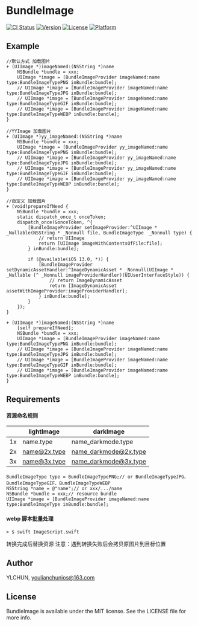 # BundleImage

[![CI Status](https://img.shields.io/travis/YLCHUN/BundleImage.svg?style=flat)](https://travis-ci.org/YLCHUN/BundleImage)
[![Version](https://img.shields.io/cocoapods/v/BundleImage.svg?style=flat)](https://cocoapods.org/pods/BundleImage)
[![License](https://img.shields.io/cocoapods/l/BundleImage.svg?style=flat)](https://cocoapods.org/pods/BundleImage)
[![Platform](https://img.shields.io/cocoapods/p/BundleImage.svg?style=flat)](https://cocoapods.org/pods/BundleImage)

## Example

```
//默认方式 加载图片
+ (UIImage *)imageNamed:(NSString *)name
    NSBundle *bundle = xxx;
    UIImage *image = [BundleImageProvider imageNamed:name type:BundleImageTypePNG inBundle:bundle];
    // UIImage *image = [BundleImageProvider imageNamed:name type:BundleImageTypeJPG inBundle:bundle];
    // UIImage *image = [BundleImageProvider imageNamed:name type:BundleImageTypeGIF inBundle:bundle];
    // UIImage *image = [BundleImageProvider imageNamed:name type:BundleImageTypeWEBP inBundle:bundle];
}
```
```
//YYImage 加载图片
+ (UIImage *)yy_imageNamed:(NSString *)name
    NSBundle *bundle = xxx;
    UIImage *image = [BundleImageProvider yy_imageNamed:name type:BundleImageTypePNG inBundle:bundle];
    // UIImage *image = [BundleImageProvider yy_imageNamed:name type:BundleImageTypeJPG inBundle:bundle];
    // UIImage *image = [BundleImageProvider yy_imageNamed:name type:BundleImageTypeGIF inBundle:bundle];
    // UIImage *image = [BundleImageProvider yy_imageNamed:name type:BundleImageTypeWEBP inBundle:bundle];
} 
```
```
//自定义 加载图片
+ (void)prepareIfNeed {
    NSBundle *bundle = xxx;
    static dispatch_once_t onceToken;
    dispatch_once(&onceToken, ^{
        [BundleImageProvider setImageProvider:^UIImage * _Nullable(NSString * _Nonnull file, BundleImageType  _Nonnull type) {
            // return UIImage
            return [UIImage imageWithContentsOfFile:file];
        } inBundle:bundle];
        
        if (@available(iOS 13.0, *)) {
            [BundleImageProvider setDynamicAssetHandler:^ImageDynamicAsset * _Nonnull(UIImage * _Nullable (^ _Nonnull imageProviderHandler)(UIUserInterfaceStyle)) {
                // return ImageDynamicAsset
                return [ImageDynamicAsset assetWithImageProvider:imageProviderHandler];
            } inBundle:bundle];
        }
    });
}

+ (UIImage *)imageNamed:(NSString *)name
    [self prepareIfNeed];
    NSBundle *bundle = xxx;
    UIImage *image = [BundleImageProvider imageNamed:name type:BundleImageTypePNG inBundle:bundle];
    // UIImage *image = [BundleImageProvider imageNamed:name type:BundleImageTypeJPG inBundle:bundle];
    // UIImage *image = [BundleImageProvider imageNamed:name type:BundleImageTypeGIF inBundle:bundle];
    // UIImage *image = [BundleImageProvider imageNamed:name type:BundleImageTypeWEBP inBundle:bundle];
}
```
## Requirements

#### 资源命名规则

|       | lightImage     | darkImage     |
---- | ----- | ------ 
| 1x     | name.type     | name_darkmode.type     |
| 2x     | name@2x.type     | name_darkmode@2x.type     |
| 3x     | name@3x.type     | name_darkmode@3x.type     |

```
BundleImageType type = BundleImageTypePNG;// or BundleImageTypeJPG、BundleImageTypeGIF、BundleImageTypeWEBP
NSString *name = @"name";// or xxx/.../name
NSBundle *bundle = xxx;// resource bundle
UIImage *image = [BundleImageProvider imageNamed:name type:BundleImageType inBundle:bundle];
```

#### webp 脚本批量处理

```
> $ swift ImageScript.swift
```
转换完成后替换资源
注意：遇到转换失败后会拷贝原图片到目标位置


## Author

YLCHUN, youlianchunios@163.com

## License

BundleImage is available under the MIT license. See the LICENSE file for more info.
